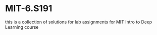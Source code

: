 # MIT-6.S191
this is a collection of solutions for lab assignments for MIT Intro to Deep Learning course
